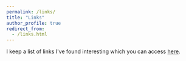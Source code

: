 ```yaml
---
permalink: /links/
title: "Links"
author_profile: true
redirect_from: 
  - /links.html
---
```


I keep a list of links I've found interesting which you can access [here](https://www.diigo.com/profile/joe_campbell).
